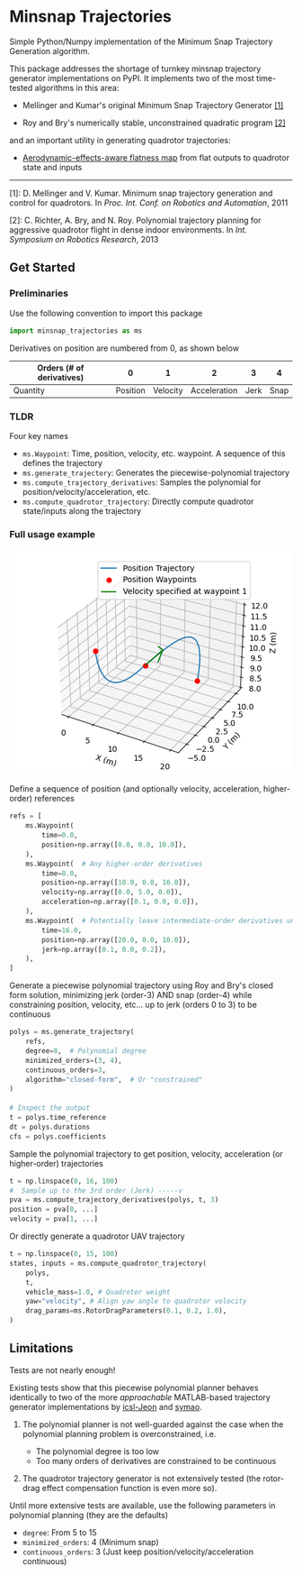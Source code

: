 # Minsnap Trajectories

Simple Python/Numpy implementation of the Minimum Snap Trajectory Generation algorithm.

This package addresses the shortage of turnkey minsnap trajectory generator implementations on PyPI. It implements two of the most time-tested algorithms in this area:

- Mellinger and Kumar's original Minimum Snap Trajectory Generator [[1]](#1)

- Roy and Bry's numerically stable, unconstrained quadratic program [[2]](#2)

and an important utility in generating quadrotor trajectories:

- [Aerodynamic-effects-aware flatness map](https://github.com/ZJU-FAST-Lab/GCOPTER/blob/main/misc/flatness.pdf) from flat outputs to quadrotor state and inputs

---

<a id="1">[1]</a>: D. Mellinger and V. Kumar. Minimum snap trajectory generation and control for quadrotors.
In *Proc. Int. Conf. on Robotics and Automation*, 2011

<a id="2">[2]</a>: C. Richter, A. Bry, and N. Roy. Polynomial trajectory planning for aggressive quadrotor flight in dense indoor environments.
In *Int. Symposium on Robotics Research*, 2013

## Get Started

### Preliminaries

Use the following convention to import this package

``` python
import minsnap_trajectories as ms
```

Derivatives on position are numbered from 0, as shown below

| Orders (# of derivatives) |    0     |    1     |      2       |  3   |  4   |
| ------------------------- | -------- | -------- | ------------ | ---- | ---- |
| Quantity                  | Position | Velocity | Acceleration | Jerk | Snap |

### TLDR

Four key names

- `ms.Waypoint`: Time, position, velocity, etc. waypoint. A sequence of this defines the trajectory
- `ms.generate_trajectory`: Generates the piecewise-polynomial trajectory
- `ms.compute_trajectory_derivatives`: Samples the polynomial for position/velocity/acceleration, etc.
- `ms.compute_quadrotor_trajectory`: Directly compute quadrotor state/inputs along the trajectory

### Full usage example

![Trajectory generated by this example](https://github.com/Hs293Go/minsnap_trajectories/blob/main/example/minsnap_trajectories_example.png?raw=true)

Define a sequence of position (and optionally velocity, acceleration, higher-order) references  

``` python
refs = [
    ms.Waypoint(
        time=0.0,
        position=np.array([0.0, 0.0, 10.0]),
    ),
    ms.Waypoint(  # Any higher-order derivatives
        time=8.0,
        position=np.array([10.0, 0.0, 10.0]),
        velocity=np.array([0.0, 5.0, 0.0]),
        acceleration=np.array([0.1, 0.0, 0.0]),
    ),
    ms.Waypoint(  # Potentially leave intermediate-order derivatives unspecified
        time=16.0,
        position=np.array([20.0, 0.0, 10.0]),
        jerk=np.array([0.1, 0.0, 0.2]),
    ),
]
```

Generate a piecewise polynomial trajectory using Roy and Bry's closed form solution, minimizing jerk (order-3) AND snap (order-4) while constraining position, velocity, etc... up to jerk (orders 0 to 3) to be continuous

``` python
polys = ms.generate_trajectory(
    refs,
    degree=8,  # Polynomial degree
    minimized_orders=(3, 4),  
    continuous_orders=3,  
    algorithm="closed-form",  # Or "constrained"
)

# Inspect the output
t = polys.time_reference
dt = polys.durations
cfs = polys.coefficients
```

Sample the polynomial trajectory to get position, velocity, acceleration (or higher-order) trajectories

``` python
t = np.linspace(0, 16, 100)
#  Sample up to the 3rd order (Jerk) -----v
pva = ms.compute_trajectory_derivatives(polys, t, 3)
position = pva[0, ...]
velocity = pva[1, ...]
```

Or directly generate a quadrotor UAV trajectory

``` python
t = np.linspace(0, 15, 100)
states, inputs = ms.compute_quadrotor_trajectory(
    polys,
    t,
    vehicle_mass=1.0, # Quadrotor weight
    yaw="velocity", # Align yaw angle to quadrotor velocity
    drag_params=ms.RotorDragParameters(0.1, 0.2, 1.0),
)
```

## Limitations

Tests are not nearly enough!

Existing tests show that this piecewise polynomial planner behaves identically to two of the more *approachable* MATLAB-based trajectory generator implementations by [icsl-Jeon](https://github.com/icsl-Jeon/traj_gen-matlab) and [symao](https://github.com/symao/minimum_snap_trajectory_generation).

1. The polynomial planner is not well-guarded against the case when the polynomial planning problem is overconstrained, i.e.

   - The polynomial degree is too low
   - Too many orders of derivatives are constrained to be continuous

2. The quadrotor trajectory generator is not extensively tested (the rotor-drag effect compensation function is even more so).

Until more extensive tests are available, use the following parameters in polynomial planning (they are the defaults)

- `degree`: From 5 to 15
- `minimized_orders`: 4 (Minimum snap)
- `continuous_orders`: 3 (Just keep position/velocity/acceleration continuous)
